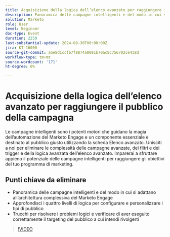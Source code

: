 ```yaml
---
title: Acquisizione della logica dell’elenco avanzato per raggiungere il pubblico della campagna
description: Panoramica delle campagne intelligenti e del modo in cui si adattano all’architettura generale del Marketo Engage Approfondimento dei quattro livelli di logica per configurare e personalizzare i tipi di pubblico Trucchi per risolvere i problemi di logica e verificare di aver eseguito correttamente il targeting del pubblico previsto
solution: Marketo
role: User
level: Beginner
doc-type: Event
duration: 2250
last-substantial-update: 2024-08-30T00:00:00Z
jira: KT-16000
source-git-commit: a5e8d1ccfb7f8874a0081b70ac8c756702ce438d
workflow-type: tm+mt
source-wordcount: '171'
ht-degree: 0%

---
```



# Acquisizione della logica dell’elenco avanzato per raggiungere il pubblico della campagna

Le campagne intelligenti sono i potenti motori che guidano la magia dell’automazione del Marketo Engage e un componente essenziale è destinato al pubblico giusto utilizzando la scheda Elenco avanzato. Unisciti a noi per eliminare le complessità delle campagne avanzate, dei filtri e dei trigger e della logica avanzata dell’elenco avanzato. Imparerai a sfruttare appieno il potenziale delle campagne intelligenti per raggiungere gli obiettivi del tuo programma di marketing.

## Punti chiave da eliminare

* Panoramica delle campagne intelligenti e del modo in cui si adattano all’architettura complessiva del Marketo Engage
* Approfondisci i quattro livelli di logica per configurare e personalizzare i tipi di pubblico
* Trucchi per risolvere i problemi logici e verificare di aver eseguito correttamente il targeting del pubblico a cui intendi rivolgerti

>[!VIDEO](https://video.tv.adobe.com/v/3457306/?learn=on&captions=ita)
